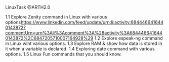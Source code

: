 LinuxTask @ARTH2.0

1.1 Explore Zenity command in Linux with various options<https://www.linkedin.com/feed/update/urn:li:activity:6844466416440143872?commentUrn=urn%3Ali%3Acomment%3A%28activity%3A6844466416440143872%2C6847205710007164928%29>
1.2 Explore espeak-ng command in Linux wiht various options.
1.3 Explore RAM & show how data is stored in it when a variable is declared.
1.4 Exploring date command with various options.
1.5 Linux Fun commands that you should know.
